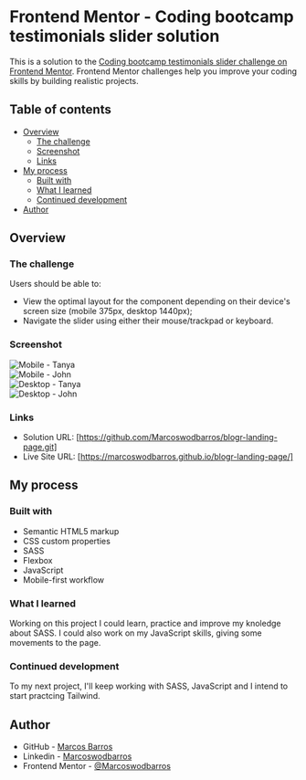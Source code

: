 # Frontend Mentor - Coding bootcamp testimonials slider solution

This is a solution to the [Coding bootcamp testimonials slider challenge on Frontend Mentor](https://www.frontendmentor.io/challenges/coding-bootcamp-testimonials-slider-4FNyLA8JL). Frontend Mentor challenges help you improve your coding skills by building realistic projects. 

## Table of contents

- [Overview](#overview)
  - [The challenge](#the-challenge)
  - [Screenshot](#screenshot)
  - [Links](#links)
- [My process](#my-process)
  - [Built with](#built-with)
  - [What I learned](#what-i-learned)
  - [Continued development](#continued-development)
- [Author](#author)


## Overview

### The challenge

Users should be able to:

- View the optimal layout for the component depending on their device's screen size (mobile 375px, desktop 1440px);
- Navigate the slider using either their mouse/trackpad or keyboard.

### Screenshot

![Mobile - Tanya](https://user-images.githubusercontent.com/108278189/207933335-0e845d52-e861-4ca7-8c74-5c809ebf7c4e.png)
</br>
![Mobile - John](https://user-images.githubusercontent.com/108278189/207933356-59163949-e52f-4c46-988e-c749678f24fd.png)
</br>
![Desktop - Tanya](https://user-images.githubusercontent.com/108278189/207933393-1850077b-4a81-4e0f-b78d-29ca4c53e37a.png)
</br>
![Desktop - John](https://user-images.githubusercontent.com/108278189/207933438-a51cef48-5487-4836-80d0-543a8ad798b3.png)

### Links

- Solution URL: [https://github.com/Marcoswodbarros/blogr-landing-page.git]
- Live Site URL: [https://marcoswodbarros.github.io/blogr-landing-page/]

## My process

### Built with

- Semantic HTML5 markup
- CSS custom properties
- SASS
- Flexbox
- JavaScript
- Mobile-first workflow

### What I learned

Working on this project I could learn, practice and improve my knoledge about SASS. I could also work on my JavaScript skills, giving some movements to the page.

### Continued development

To my next project, I'll keep working with SASS, JavaScript and I intend to start practcing Tailwind.


## Author

- GitHub - [Marcos Barros](https://github.com/Marcoswodbarros)
- Linkedin - [Marcoswodbarros](www.linkedin.com/in/marcoswodbarros)
- Frontend Mentor - [@Marcoswodbarros](https://www.frontendmentor.io/profile/Marcoswodbarros)